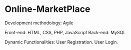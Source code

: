 # Online-MarketPlace

Development methodology: Agile

Front-end: HTML, CSS, PHP, JavaScript
Back-end: MySQL

Dynamic Functionalities:
User Registration.
User Login.
